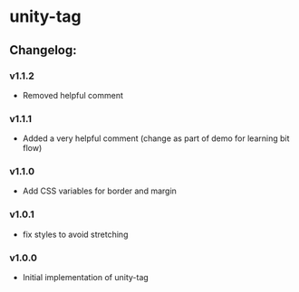 # unity-tag

## Changelog:

### v1.1.2
- Removed helpful comment

### v1.1.1
- Added a very helpful comment (change as part of demo for learning bit flow)

### v1.1.0
- Add CSS variables for border and margin

### v1.0.1
- fix styles to avoid stretching

### v1.0.0
- Initial implementation of unity-tag
